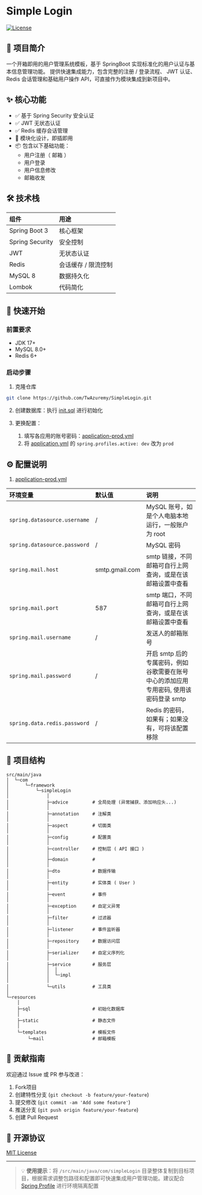 # Simple Login

[![License](https://img.shields.io/badge/license-MIT-blue.svg)](https://chat.deepseek.com/a/chat/s/LICENSE)

## 📖 项目简介

一个开箱即用的用户管理系统模板，基于 SpringBoot 实现标准化的用户认证与基本信息管理功能。
提供快速集成能力，包含完整的注册 / 登录流程、 JWT 认证、Redis 会话管理和基础用户操作 API，可直接作为模块集成到新项目中。

## ✨ 核心功能

- ✅ 基于 Spring Security 安全认证
- ✅ JWT 无状态认证
- ✅ Redis 缓存会话管理
- 🧩 模块化设计，即插即用
- 📦 包含以下基础功能：
  - 用户注册（ 邮箱 ）
  - 用户登录
  - 用户信息修改
  - 邮箱收发

## 🛠️ 技术栈

| 组件            | 用途                |
| :-------------- | :------------------ |
| Spring Boot 3   | 核心框架            |
| Spring Security | 安全控制            |
| JWT             | 无状态认证          |
| Redis           | 会话缓存 / 限流控制 |
| MySQL 8         | 数据持久化          |
| Lombok          | 代码简化            |

## 🚀 快速开始

### 前置要求

- JDK 17+
- MySQL 8.0+
- Redis 6+

### 启动步骤

1. 克隆仓库

```bash
git clone https://github.com/TwAzuremy/SimpleLogin.git
```

2. 创建数据库：执行 [init.sql](src\main\resources\sql) 进行初始化

3. 更换配置：
   1. 填写各应用的账号密码：[application-prod.yml](src\main\resources\application-prod.yml)
   2. 将 [application.yml](src\main\resources\application.yml) 的 `spring.profiles.active: dev` 改为 `prod`

## ⚙️ 配置说明

1. [application-prod.yml](src\main\resources\application-prod.yml)

| 环境变量                     | 默认值         | 说明                                                         |
| :--------------------------- | :------------- | :----------------------------------------------------------- |
| `spring.datasource.username` | /              | MySQL 账号，如是个人电脑本地运行，一般账户为 root            |
| `spring.datasource.password` | /              | MySQL 密码                                                   |
| `spring.mail.host`           | smtp.gmail.com | smtp 链接，不同邮箱可自行上网查询，或是在该邮箱设置中查看    |
| `spring.mail.port`           | 587            | smtp 端口，不同邮箱可自行上网查询，或是在该邮箱设置中查看    |
| `spring.mail.username`       | /              | 发送人的邮箱账号                                             |
| `spring.mail.password`       | /              | 开启 smtp 后的专属密码，例如谷歌需要在账号中心的添加应用专用密码, 使用该密码登录 smtp |
| `spring.data.redis.password` | /              | Redis 的密码，如果有；如果没有，可将该配置移除               |

## 📂 项目结构

```
src/main/java
│  └─com
│      └─framework
│          └─simpleLogin
│              │  
│              ├─advice			# 全局处理 (异常捕获、添加响应头...)
│              │      
│              ├─annotation		# 注解类
│              │      
│              ├─aspect			# 切面类
│              │      
│              ├─config			# 配置类
│              │      
│              ├─controller		# 控制层 ( API 接口 )
│              │      
│              ├─domain			#
│              │      
│              ├─dto			# 数据传输
│              │      
│              ├─entity			# 实体类 ( User )
│              │      
│              ├─event			# 事件
│              │      
│              ├─exception		# 自定义异常
│              │      
│              ├─filter			# 过滤器
│              │      
│              ├─listener		# 事件监听器
│              │      
│              ├─repository		# 数据访问层
│              │      
│              ├─serializer		# 自定义序列化
│              │      
│              ├─service		# 服务层
│              │  │  
│              │  └─impl
│              │          
│              └─utils			# 工具类
│                      
└─resources
    │  
    ├─sql						# 初始化数据库
    │      
    ├─static					# 静态文件
    │      
    └─templates					# 模板文件
        └─mail					# 邮箱模板
```

## 🤝 贡献指南

欢迎通过 Issue 或 PR 参与改进：

1. Fork项目
2. 创建特性分支 (`git checkout -b feature/your-feature`)
3. 提交修改 (`git commit -am 'Add some feature'`)
4. 推送分支 (`git push origin feature/your-feature`)
5. 创建 Pull Request

## 📄 开源协议

[MIT License](/LICENSE)

------

> 💡 **使用提示**：将 `/src/main/java/com/simpleLogin` 目录整体复制到目标项目，根据需求调整包路径和配置即可快速集成用户管理功能。建议配合 [Spring Profile](https://docs.spring.io/spring-boot/docs/current/reference/html/features.html#features.profiles) 进行环境隔离配置

